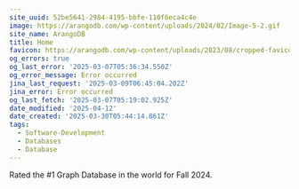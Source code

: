 ```yaml
---
site_uuid: 52be5641-2984-4195-bbfe-110f6eca4c4e
image: https://arangodb.com/wp-content/uploads/2024/02/Image-5-2.gif
site_name: ArangoDB
title: Home
favicon: https://arangodb.com/wp-content/uploads/2023/08/cropped-favicon-192x192.png
og_errors: true
og_last_error: '2025-03-07T05:36:34.550Z'
og_error_message: Error occurred
jina_last_request: '2025-03-09T06:45:04.202Z'
jina_error: Error occurred
og_last_fetch: '2025-03-07T05:19:02.925Z'
date_modified: '2025-04-12'
date_created: '2025-03-30T05:44:14.861Z'
tags:
  - Software-Development
  - Databases
  - Database
---
```











Rated the #1 Graph Database in the world for Fall 2024. 
